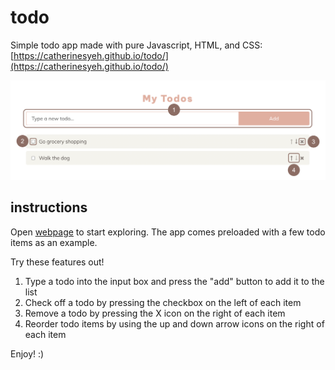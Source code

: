 # todo
Simple todo app made with pure Javascript, HTML, and CSS: [https://catherinesyeh.github.io/todo/](https://catherinesyeh.github.io/todo/)

![Screenshot of todo app](img/screenshot.png)

## instructions
Open [webpage](https://catherinesyeh.github.io/todo/) to start exploring. The app comes preloaded with a few todo items as an example.

Try these features out!
1. Type a todo into the input box and press the "add" button to add it to the list
2. Check off a todo by pressing the checkbox on the left of each item
3. Remove a todo by pressing the X icon on the right of each item
4. Reorder todo items by using the up and down arrow icons on the right of each item

Enjoy! :)


